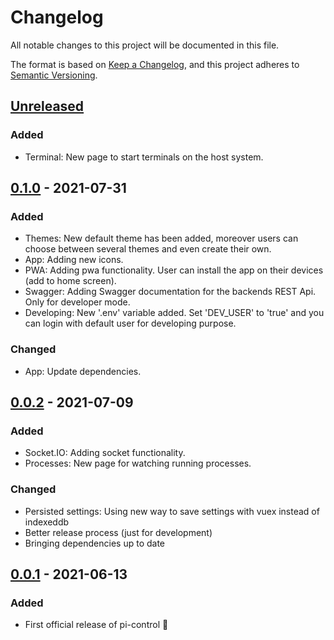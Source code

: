 # Changelog
All notable changes to this project will be documented in this file.

The format is based on [Keep a Changelog](https://keepachangelog.com/en/1.0.0/),
and this project adheres to [Semantic Versioning](https://semver.org/spec/v2.0.0.html).

## [Unreleased]
### Added
- Terminal: New page to start terminals on the host system.

## [0.1.0] - 2021-07-31
### Added
- Themes: New default theme has been added, moreover users can choose between several themes and even create their own.
- App: Adding new icons.
- PWA: Adding pwa functionality. User can install the app on their devices (add to home screen).
- Swagger: Adding Swagger documentation for the backends REST Api. Only for developer mode.
- Developing: New '.env' variable added. Set 'DEV_USER' to 'true' and you can login with default user for developing purpose.

### Changed
- App: Update dependencies.

## [0.0.2] - 2021-07-09
### Added
- Socket.IO: Adding socket functionality.
- Processes: New page for watching running processes.

### Changed
- Persisted settings: Using new way to save settings with vuex instead of indexeddb
- Better release process (just for development)
- Bringing dependencies up to date

## [0.0.1] - 2021-06-13
### Added
- First official release of pi-control 🥳

[Unreleased]: https://github.com/borsTiHD/pi-control/compare/v0.1.0...HEAD
[0.1.0]: https://github.com/borsTiHD/pi-control/releases/tag/v0.1.0
[0.0.2]: https://github.com/borsTiHD/pi-control/releases/tag/v0.0.2
[0.0.1]: https://github.com/borsTiHD/pi-control/releases/tag/v0.0.1